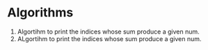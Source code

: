 # Algorithms

<ol>
<li>Algortihm to print the indices whose sum produce a given num.</li>
<li>ALgortihm to print the indices whose sum produce a given num.</li>
</ol>
